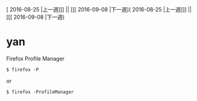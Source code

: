[ 2016-08-25 |上一週]]] || [[[ 2016-09-08 |下一週]( 2016-08-25 |上一週]]] || [[[ 2016-09-08 |下一週)



# yan

Firefox Profile Manager


    $ firefox -P


or 


    $ firefox -ProfileManager
